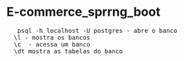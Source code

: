 # E-commerce_sprrng_boot

<pre>
   psql -h localhost -U postgres - abre o banco
  \l - mostra os bancos
  \c <nome> - acessa um banco
  \dt mostra as tabelas do banco
</pre>
